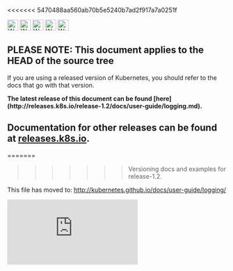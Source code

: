 <!-- BEGIN MUNGE: UNVERSIONED_WARNING -->

<<<<<<< 5470488aa560ab70b5e5240b7ad2f917a7a0251f
<!-- BEGIN STRIP_FOR_RELEASE -->

<img src="http://kubernetes.io/img/warning.png" alt="WARNING"
     width="25" height="25">
<img src="http://kubernetes.io/img/warning.png" alt="WARNING"
     width="25" height="25">
<img src="http://kubernetes.io/img/warning.png" alt="WARNING"
     width="25" height="25">
<img src="http://kubernetes.io/img/warning.png" alt="WARNING"
     width="25" height="25">
<img src="http://kubernetes.io/img/warning.png" alt="WARNING"
     width="25" height="25">

<h2>PLEASE NOTE: This document applies to the HEAD of the source tree</h2>

If you are using a released version of Kubernetes, you should
refer to the docs that go with that version.

<!-- TAG RELEASE_LINK, added by the munger automatically -->
<strong>
The latest release of this document can be found
[here](http://releases.k8s.io/release-1.2/docs/user-guide/logging.md).

Documentation for other releases can be found at
[releases.k8s.io](http://releases.k8s.io).
</strong>
--

<!-- END STRIP_FOR_RELEASE -->
=======
>>>>>>> Versioning docs and examples for release-1.2.

<!-- END MUNGE: UNVERSIONED_WARNING -->

This file has moved to: http://kubernetes.github.io/docs/user-guide/logging/




<!-- BEGIN MUNGE: IS_VERSIONED -->
<!-- TAG IS_VERSIONED -->
<!-- END MUNGE: IS_VERSIONED -->


<!-- BEGIN MUNGE: GENERATED_ANALYTICS -->
[![Analytics](https://kubernetes-site.appspot.com/UA-36037335-10/GitHub/docs/user-guide/logging.md?pixel)]()
<!-- END MUNGE: GENERATED_ANALYTICS -->
